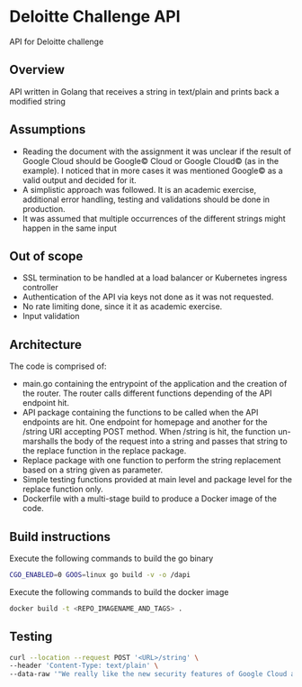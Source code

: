 # Deloitte Challenge API

API for Deloitte challenge

## Overview

API written in Golang that receives a string in text/plain and prints back a modified string

## Assumptions

* Reading the document with the assignment it was unclear if the result of Google Cloud should be Google© Cloud or Google Cloud© (as in the example). I noticed that in more cases it was mentioned Google© as a valid output and decided for it.
* A simplistic approach was followed. It is an academic exercise, additional error handling, testing and validations should be done in production.
* It was assumed that multiple occurrences of the different strings might happen in the same input

## Out of  scope

* SSL termination to be handled at a load balancer or Kubernetes ingress controller
* Authentication of the API via keys not done as it was not requested.
* No rate limiting done, since it it as academic exercise.
* Input validation

## Architecture

The code is comprised of:

* main.go containing the entrypoint of the application and the creation of the router. The router calls different functions depending of the API endpoint hit.
* API package containing the functions to be called when the API endpoints are hit. One endpoint for homepage and another for the /string URI accepting POST method. When /string is hit, the function un-marshalls the body of the request into a string and passes that string to the replace function in the replace package.
* Replace package with one function to perform the string replacement based on a string given as parameter.
* Simple testing functions provided at main level and package level for the replace function only.
* Dockerfile with a multi-stage build to produce a Docker image of the code.

## Build instructions

Execute the following commands to build the go binary

```bash
CGO_ENABLED=0 GOOS=linux go build -v -o /dapi 
```

Execute the following commands to build the docker image

```bash
docker build -t <REPO_IMAGENAME_AND_TAGS> . 
```

## Testing

```bash
curl --location --request POST '<URL>/string' \
--header 'Content-Type: text/plain' \
--data-raw '"We really like the new security features of Google Cloud and Amazon "'
```
